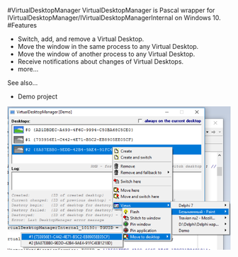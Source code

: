 #VirtualDesktopManager
VirtualDesktopManager is Pascal wrapper for IVirtualDesktopManager/IVirtualDesktopManagerInternal on Windows 10.
#Features
* Switch, add, and remove a Virtual Desktop.
* Move the window in the same process to any Virtual Desktop.
* Move the window of another process to any Virtual Desktop.
* Receive notifications about changes of Virtual Desktops.
* more...

See also...
* Demo project

![](https://github.com/Andriukhin/VirtualDesktopManager/blob/master/Demo/Screenshot.png)
